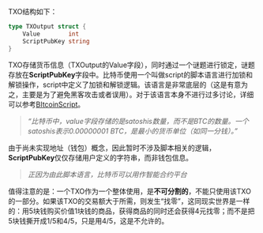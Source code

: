 TXO结构如下：

```go
type TXOutput struct {
    Value        int
    ScriptPubKey string
}
```

TXO存储货币信息（TXOutput的Value字段），同时通过一个谜题进行锁定，谜题存放在**ScriptPubKey**字段中。比特币使用一个叫做script的脚本语言进行加锁和解锁操作，script中定义了加锁和解锁逻辑。该语言是非常底层的（这是有意为之，主要是为了避免黑客攻击或者误用）。对于该语言本身不进行过多讨论，详细可以参考[BItcoinScript](https://en.bitcoin.it/wiki/Script)。

> _“比特币中，value字段存储的是satoshis数量，而不是BTC的数量。一个satoshis表示0.00000001 BTC，是最小的货币单位（如同一分钱）。”_

由于尚未实现地址（钱包）概念，因此暂时不涉及脚本相关的逻辑，**ScriptPubKey**仅仅存储用户定义的字符串，而非钱包信息。

> _正因为由此脚本语言，比特币可以用作智能合约平台_

  
值得注意的是：一个TXO作为一个整体使用，是**不可分割的**，不能只使用该TXO的一部分。如果该TXO的交易额大于所需，则发生“找零”，这同现实世界是一样的：用5块钱购买价值1块钱的商品，获得商品的同时还会获得4元找零；而不是把5块钱撕开成1/5和4/5，只是用4/5，这是不允许的。

